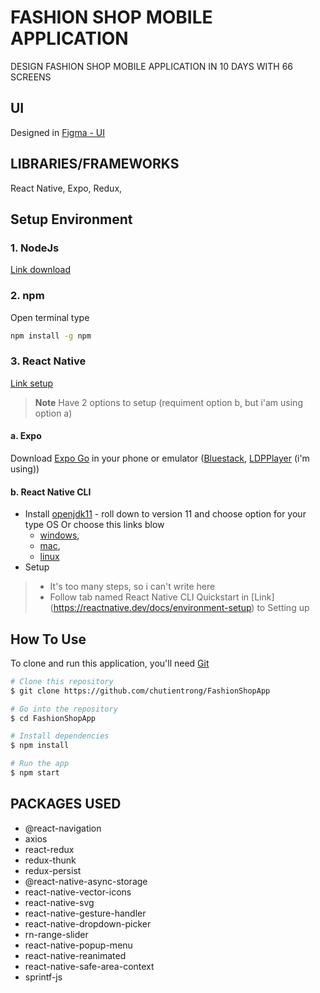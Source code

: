 # FASHION SHOP MOBILE APPLICATION

DESIGN FASHION SHOP MOBILE APPLICATION IN 10 DAYS WITH 66 SCREENS 

## UI

Designed in [Figma - UI](https://www.figma.com/file/C94iBK6UXIVx7ZSs2nZqib/E-Commerce-App-Kit-(Community)?node-id=1%3A84)

## LIBRARIES/FRAMEWORKS

React Native, Expo, Redux, 


## Setup Environment
### 1. NodeJs
[Link download](https://nodejs.org/en/)
### 2. npm 
Open terminal type
```bash
npm install -g npm
```
### 3. React Native
[Link setup](https://reactnative.dev/docs/environment-setup)
> **Note**
> Have 2 options to setup (requiment option b, but i'am using option a)
#### a. Expo
Download [Expo Go](https://expo.dev/client) in your phone or emulator ([Bluestack](https://www.bluestacks.com/vi/index.html), [LDPPlayer](https://vn.ldplayer.net/) (i'm using))
#### b. React Native CLI
* Install [openjdk11](https://jdk.java.net/archive/) - roll down to version 11 and choose option for your type OS
Or choose this links blow 
  - [windows](https://download.java.net/java/GA/jdk11/9/GPL/openjdk-11.0.2_windows-x64_bin.zip), 
  - [mac](https://download.java.net/java/GA/jdk11/9/GPL/openjdk-11.0.2_osx-x64_bin.tar.gz), 
  - [linux](https://download.java.net/java/GA/jdk12/33/GPL/openjdk-12_linux-x64_bin.tar.gz)
* Setup 
> - It's too many steps, so i can't write here
> - Follow tab named React Native CLI Quickstart in [Link] (https://reactnative.dev/docs/environment-setup) to Setting up

## How To Use
To clone and run this application, you'll need [Git](https://git-scm.com) 

```bash
# Clone this repository
$ git clone https://github.com/chutientrong/FashionShopApp

# Go into the repository
$ cd FashionShopApp

# Install dependencies
$ npm install

# Run the app
$ npm start
```


## PACKAGES USED

- @react-navigation
- axios
- react-redux
- redux-thunk
- redux-persist
- @react-native-async-storage
- react-native-vector-icons
- react-native-svg
- react-native-gesture-handler
- react-native-dropdown-picker
- rn-range-slider
- react-native-popup-menu
- react-native-reanimated
- react-native-safe-area-context
- sprintf-js
